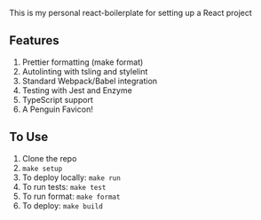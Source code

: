 This is my personal react-boilerplate for setting up a React project

## Features
1. Prettier formatting (make format)
2. Autolinting with tsling and stylelint
3. Standard Webpack/Babel integration
4. Testing with Jest and Enzyme
5. TypeScript support
6. A Penguin Favicon!

## To Use
1. Clone the repo
2. `make setup`
3. To deploy locally: `make run`
4. To run tests: `make test`
5. To run format: `make format`
6. To deploy: `make build`
